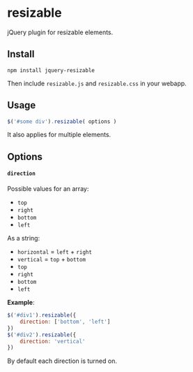 # resizable

jQuery plugin for resizable elements.

## Install

```
npm install jquery-resizable
```

Then include `resizable.js` and `resizable.css` in your webapp.

## Usage

```js
$('#some div').resizable( options )
```

It also applies for multiple elements.

## Options

#### `direction`

Possible values for an array:
* `top`
* `right`
* `bottom`
* `left`

As a string:
* `horizontal` = `left` + `right`
* `vertical` = `top` + `bottom`
* `top`
* `right`
* `bottom`
* `left`

**Example**:
```js
$('#div1').resizable({
    direction: ['bottom', 'left']
})
$('#div2').resizable({
    direction: 'vertical'
})
```

By default each direction is turned on.